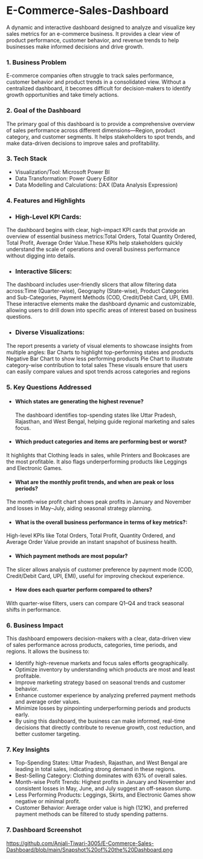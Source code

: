 # E-Commerce-Sales-Dashboard

A dynamic and interactive dashboard designed to analyze and visualize key sales metrics for an e-commerce business. It provides a clear view of product performance, customer behavior, and revenue trends to help businesses make informed decisions and drive growth.

### 1. Business Problem
E-commerce companies often struggle to track sales performance, customer behavior and product trends in a consolidated view. Without a centralized dashboard, it becomes difficult for decision-makers to identify growth opportunities and take timely actions.

### 2. Goal of the Dashboard
The primary goal of this dashboard is to provide a comprehensive overview of sales performance across different dimensions—Region, product category, and customer segments. It helps stakeholders to spot trends, and make data-driven decisions to improve sales and profitability.

### 3. Tech Stack
* Visualization/Tool: Microsoft Power BI
* Data Transformation: Power Query Editor
* Data Modelling and Calculations: DAX (Data Analysis Expression)

### 4. Features and Highlights 
* ### High-Level KPI Cards:
The dashboard begins with clear, high-impact KPI cards that provide an overview of essential business metrics:Total Orders, Total Quantity Ordered, Total Profit, Average Order Value.These KPIs help stakeholders quickly understand the scale of operations and overall business performance without digging into details.
* ### Interactive Slicers:
The dashboard includes user-friendly slicers that allow filtering data across:Time (Quarter-wise), Geography (State-wise), Product Categories and Sub-Categories, Payment Methods (COD, Credit/Debit Card, UPI, EMI). These interactive elements make the dashboard dynamic and customizable, allowing users to drill down into specific areas of interest based on business questions.
* ### Diverse Visualizations:
The report presents a variety of visual elements to showcase insights from multiple angles:
Bar Charts to highlight top-performing states and products
Negative Bar Chart to show less performing products
Pie Chart to illustrate category-wise contribution to total sales
These visuals ensure that users can easily compare values and spot trends across categories and regions

### 5. Key Questions Addressed
* #### Which states are generating the highest revenue?
   The dashboard identifies top-spending states like Uttar Pradesh, Rajasthan, and West Bengal, helping guide regional marketing and sales focus.
* #### Which product categories and items are performing best or worst?
 It highlights that Clothing leads in sales, while Printers and Bookcases are the most profitable. It also flags underperforming products like Leggings and Electronic Games.
* #### What are the monthly profit trends, and when are peak or loss periods?
The month-wise profit chart shows peak profits in January and November and losses in May–July, aiding seasonal strategy planning.
* #### What is the overall business performance in terms of key metrics?:
High-level KPIs like Total Orders, Total Profit, Quantity Ordered, and Average Order Value provide an instant snapshot of business health.
* #### Which payment methods are most popular?
The slicer allows analysis of customer preference by payment mode (COD, Credit/Debit Card, UPI, EMI), useful for improving checkout experience.
* #### How does each quarter perform compared to others?
With quarter-wise filters, users can compare Q1–Q4 and track seasonal shifts in performance.

### 6. Business Impact
This dashboard empowers decision-makers with a clear, data-driven view of sales performance across products, categories, time periods, and regions. It allows the business to:
* Identify high-revenue markets and focus sales efforts geographically.
* Optimize inventory by understanding which products are most and least profitable.
* Improve marketing strategy based on seasonal trends and customer behavior.
* Enhance customer experience by analyzing preferred payment methods and average order values.
* Minimize losses by pinpointing underperforming periods and products early.
* By using this dashboard, the business can make informed, real-time decisions that directly contribute to revenue growth, cost reduction, and better customer targeting.

### 7. Key Insights
* Top-Spending States: Uttar Pradesh, Rajasthan, and West Bengal are leading in total sales, indicating strong demand in these regions.
* Best-Selling Category: Clothing dominates with 63% of overall sales.
* Month-wise Profit Trends: Highest profits in January and November and consistent losses in May, June, and July suggest an off-season slump.
* Less Performing Products: Leggings, Skirts, and Electronic Games show negative or minimal profit.
* Customer Behavior: Average order value is high (121K), and preferred payment methods can be filtered to study spending patterns.

### 7. Dashboard Screenshot
https://github.com/Anjali-Tiwari-3005/E-Commerce-Sales-Dashboard/blob/main/Snapshot%20of%20the%20Dashboard.png
